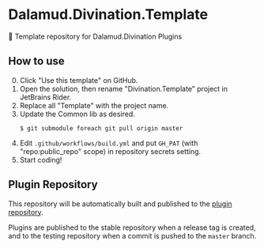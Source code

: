 # Dalamud.Divination.Template

📝 Template repository for Dalamud.Divination Plugins

## How to use

0. Click "Use this template" on GitHub.
1. Open the solution, then rename "Divination.Template" project in JetBrains Rider.
2. Replace all "Template" with the project name.
3. Update the Common lib as desired.
    ```shell
    $ git submodule foreach git pull origin master
    ```
4. Edit `.github/workflows/build.yml` and put `GH_PAT` (with "repo:public_repo" scope) in repository secrets setting.
5. Start coding!

## Plugin Repository

This repository will be automatically built and published to the [plugin repository](https://github.com/SlashNephy/Dalamud.DivinationPluginRepo).

Plugins are published to the stable repository when a release tag is created, and to the testing repository when a commit is pushed to the `master` branch.
